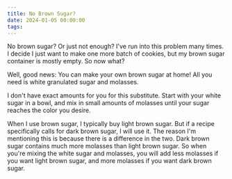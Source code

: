 ```yaml
---
title: No Brown Sugar?
date: 2024-01-05 00:00:00
tags:
---
```



<div class="post-body">

No brown sugar? Or just not enough? 
I've run into this problem many times. I decide I just want to make one more batch of cookies, but my brown sugar container is mostly empty. So now what? 

Well, good news: You can make your own brown sugar at home! 
All you need is white granulated sugar and molasses. 

I don't have exact amounts for you for this substitute. Start with your white sugar in a bowl, and mix in small amounts of molasses until your sugar reaches the color you desire. 

When I use brown sugar, I typically buy light brown sugar. But if a recipe specifically calls for dark brown sugar, I will use it. The reason I'm mentioning this is because there is a difference in the two. Dark brown sugar contains much more molasses than light brown sugar. 
So when you're mixing the white sugar and molasses, you will add less molasses if you want light brown sugar, and more molasses if you want dark brown sugar. 

<br>
</div>

<br>
